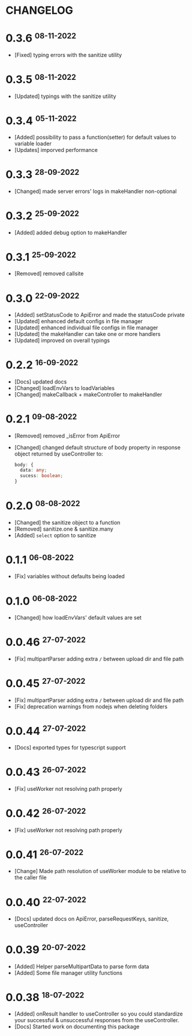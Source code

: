 # CHANGELOG

# 0.3.6 <small><sup>08-11-2022</sup></small>

- [Fixed] typing errors with the sanitize utility

# 0.3.5 <small><sup>08-11-2022</sup></small>

- [Updated] typings with the sanitize utility

# 0.3.4 <small><sup>05-11-2022</sup></small>

- [Added] possibility to pass a function(setter) for default values to variable loader
- [Updates] imporved performance

# 0.3.3 <small><sup>28-09-2022</sup></small>

- [Changed] made server errors' logs in makeHandler non-optional

# 0.3.2 <small><sup>25-09-2022</sup></small>

- [Added] added debug option to makeHandler

# 0.3.1 <small><sup>25-09-2022</sup></small>

- [Removed] removed callsite

# 0.3.0 <small><sup>22-09-2022</sup></small>

- [Added] setStatusCode to ApiError and made the statusCode private
- [Updated] enhanced default configs in file manager
- [Updated] enhanced individual file configs in file manager
- [Updated] the makeHandler can take one or more handlers
- [Updated] improved on overall typings

# 0.2.2 <small><sup>16-09-2022</sup></small>

- [Docs] updated docs
- [Changed] loadEnvVars to loadVariables
- [Changed] makeCallback + makeController to makeHandler

# 0.2.1 <small><sup>09-08-2022</sup></small>

- [Removed] removed \_isError from ApiError
- [Changed] changed default structure of body property in response object returned by useController to:

  ```ts
  body: {
    data: any;
    sucess: boolean;
  }
  ```

# 0.2.0 <small><sup>08-08-2022</sup></small>

- [Changed] the sanitize object to a function
- [Removed] sanitize.one & sanitize.many
- [Added] `select` option to sanitize

# 0.1.1 <small><sup>06-08-2022</sup></small>

- [Fix] variables without defaults being loaded

# 0.1.0 <small><sup>06-08-2022</sup></small>

- [Changed] how loadEnvVars' default values are set

# 0.0.46 <small><sup>27-07-2022</sup></small>

- [Fix] multipartParser adding extra `/` between upload dir and file path

# 0.0.45 <small><sup>27-07-2022</sup></small>

- [Fix] multipartParser adding extra `/` between upload dir and file path
- [Fix] deprecation warnings from nodejs when deleting folders

# 0.0.44 <small><sup>27-07-2022</sup></small>

- [Docs] exported types for typescript support

# 0.0.43 <small><sup>26-07-2022</sup></small>

- [Fix] useWorker not resolving path properly

# 0.0.42 <small><sup>26-07-2022</sup></small>

- [Fix] useWorker not resolving path properly

# 0.0.41 <small><sup>26-07-2022</sup></small>

- [Change] Made path resolution of useWorker module to be relative to the caller file

# 0.0.40 <small><sup>22-07-2022</sup></small>

- [Docs] updated docs on ApiError, parseRequestKeys, sanitize, useController

# 0.0.39 <small><sup>20-07-2022</sup></small>

- [Added] Helper parseMultipartData to parse form data
- [Added] Some file manager utility functions

# 0.0.38 <small><sup>18-07-2022</sup></small>

- [Added] onResult handler to useController so you could standardize your successful & unsuccessful responses from the useController.
- [Docs] Started work on documenting this package
